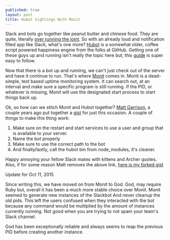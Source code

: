 ```yaml
---
published: true
layout: post
title: Hubot Sightings With Monit
---
```


Slack and bots go together like peanut butter and chinese food.
They are quite, literally [over running the joint][1].
So with an already loud and notification filled app like Slack,
what's one more? [Hubot][2] is a somewhat older,
coffee script powered happiness engine from the folks at GitHub.
Getting one of these guys up and running isn't really the topic here but,
this [guide][3] is super easy to follow.

Now that there is a bot up and running,
we can't just check out of the server and have it continue to run.
That's where [Monit][4] comes in.
Monit is a dead-simple, text based uptime monitoring system.
It can search out, at an interval and
make sure a specific program is still running.
If the PID, or whatever is missing,
Monit will use the designated start process to start things back up.

Ok, so how can we stitch Monit and Hubot together?
[Matt Garrison][5], a couple years ago put together a [gist][6] for just this occasion.
A couple of things to make this thing work:

1. Make sure on the restart and start services to use a user and group that is available to your server.
1. Name the bot properly
1. Make sure to use the correct path to the bot
1. And finally/lastly, call the hubot bin from node_modules, it's cleaner.

Happy annoying your fellow Slack mates with kittens and Archer quotes. Also, if for some reason Matt removes the above link, [here is my forked gist][7]

Update for Oct 11, 2015

Since writing this, we have moved on from Monit to God.
God, may require Ruby but,
overall it has been a much more stable choice over Monit.
Monit seemed to generate new instances of the Slackbot
And never cleanup the old pids.
This left the users confused when they interacted with the bot because
any command would be multiplied by the amount of instances currently running.
Not good when you are trying to not spam your team's Slack channel.

God has been exceptionally reliable and always seems to reap the previous PID before creating another instance.

[1]: http://www.wired.com/2015/08/slack-overrun-bots-friendly-wonderful-bots
[2]: https://hubot.github.com/
[3]: https://github.com/slackhq/hubot-slack
[4]: https://mmonit.com/monit/
[5]: https://github.com/mattsgarrison
[6]: https://gist.github.com/mattsgarrison/1571390
[7]: https://gist.github.com/braidn/082dd25e1d2de4a91a60
